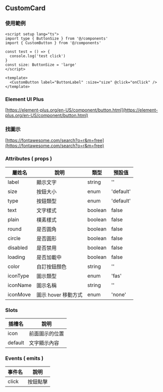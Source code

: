 ## CustomCard

### 使用範例

```vue
<script setup lang="ts">
import type { ButtonSize } from '@/components'
import { CustomButton } from '@/components'

const test = () => {
  console.log('test click')
}
const size: ButtonSize = 'large'
</script>

<template>
  <CustomButton label="ButtonLabel" :size="size" @click="onClick" />
</template>
```

### Element UI Plus

[https://element-plus.org/en-US/component/button.html](https://element-plus.org/en-US/component/button.html)

### 找圖示

[https://fontawesome.com/search?o=r&m=free](https://fontawesome.com/search?o=r&m=free)

### Attributes ( props )

| 屬姓名   | 說明                | 類型    | 預設值    |
| -------- | ------------------- | ------- | --------- |
| label    | 顯示文字            | string  | ''        |
| size     | 按鈕大小            | enum    | 'default' |
| type     | 按鈕類型            | enum    | 'default' |
| text     | 文字樣式            | boolean | false     |
| plain    | 樸素樣式            | boolean | false     |
| round    | 是否圓角            | boolean | false     |
| circle   | 是否圓形            | boolean | false     |
| disabled | 是否禁用            | boolean | false     |
| loading  | 是否加載中          | boolean | false     |
| color    | 自訂按鈕顏色        | string  | ''        |
| iconType | 圖示類型            | enum    | 'fas'     |
| iconName | 圖示名稱            | string  | ''        |
| iconMove | 圖示 hover 移動方式 | enum    | 'none'    |

### Slots

| 插槽名  | 說明           |
| ------- | -------------- |
| icon    | 前面圖示的位置 |
| default | 文字顯示內容   |

### Events ( emits )

| 事件名 | 說明     |
| ------ | -------- |
| click  | 按鈕點擊 |
